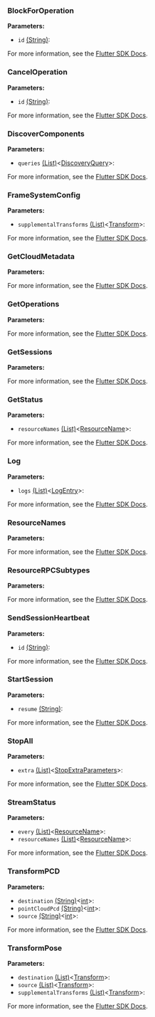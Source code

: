 ### BlockForOperation


**Parameters:**

- `id` [(String)](https://api.flutter.dev/flutter/dart-core/String-class.html):

For more information, see the [Flutter SDK Docs](https://flutter.viam.dev/viam_protos.robot.robot/RobotServiceClient/blockForOperation.html).

### CancelOperation


**Parameters:**

- `id` [(String)](https://api.flutter.dev/flutter/dart-core/String-class.html):

For more information, see the [Flutter SDK Docs](https://flutter.viam.dev/viam_protos.robot.robot/RobotServiceClient/cancelOperation.html).

### DiscoverComponents


**Parameters:**

- `queries` [(List)](https://api.flutter.dev/flutter/dart-core/List-class.html)<[DiscoveryQuery](https://flutter.viam.dev/viam_protos.robot.robot/DiscoveryQuery-class.html)>:

For more information, see the [Flutter SDK Docs](https://flutter.viam.dev/viam_protos.robot.robot/RobotServiceClient/discoverComponents.html).

### FrameSystemConfig


**Parameters:**

- `supplementalTransforms` [(List)](https://api.flutter.dev/flutter/dart-core/List-class.html)<[Transform](https://flutter.viam.dev/viam_protos.common.common/Transform-class.html)>:

For more information, see the [Flutter SDK Docs](https://flutter.viam.dev/viam_protos.robot.robot/RobotServiceClient/frameSystemConfig.html).

### GetCloudMetadata


**Parameters:**


For more information, see the [Flutter SDK Docs](https://flutter.viam.dev/viam_protos.robot.robot/RobotServiceClient/getCloudMetadata.html).

### GetOperations


**Parameters:**


For more information, see the [Flutter SDK Docs](https://flutter.viam.dev/viam_protos.robot.robot/RobotServiceClient/getOperations.html).

### GetSessions


**Parameters:**


For more information, see the [Flutter SDK Docs](https://flutter.viam.dev/viam_protos.robot.robot/RobotServiceClient/getSessions.html).

### GetStatus


**Parameters:**

- `resourceNames` [(List)](https://api.flutter.dev/flutter/dart-core/List-class.html)<[ResourceName](https://flutter.viam.dev/viam_sdk/ResourceName-class.html)>:

For more information, see the [Flutter SDK Docs](https://flutter.viam.dev/viam_protos.robot.robot/RobotServiceClient/getStatus.html).

### Log


**Parameters:**

- `logs` [(List)](https://api.flutter.dev/flutter/dart-core/List-class.html)<[LogEntry](https://flutter.viam.dev/viam_protos.common.common/LogEntry-class.html)>:

For more information, see the [Flutter SDK Docs](https://flutter.viam.dev/viam_protos.robot.robot/RobotServiceClient/log.html).

### ResourceNames


**Parameters:**


For more information, see the [Flutter SDK Docs](https://flutter.viam.dev/viam_protos.robot.robot/RobotServiceClient/resourceNames.html).

### ResourceRPCSubtypes


**Parameters:**


For more information, see the [Flutter SDK Docs](https://flutter.viam.dev/viam_protos.robot.robot/RobotServiceClient/resourceRPCSubtypes.html).

### SendSessionHeartbeat


**Parameters:**

- `id` [(String)](https://api.flutter.dev/flutter/dart-core/String-class.html):

For more information, see the [Flutter SDK Docs](https://flutter.viam.dev/viam_protos.robot.robot/RobotServiceClient/sendSessionHeartbeat.html).

### StartSession


**Parameters:**

- `resume` [(String)](https://api.flutter.dev/flutter/dart-core/String-class.html):

For more information, see the [Flutter SDK Docs](https://flutter.viam.dev/viam_protos.robot.robot/RobotServiceClient/startSession.html).

### StopAll


**Parameters:**

- `extra` [(List)](https://api.flutter.dev/flutter/dart-core/List-class.html)<[StopExtraParameters](https://flutter.viam.dev/viam_protos.robot.robot/StopExtraParameters-class.html)>:

For more information, see the [Flutter SDK Docs](https://flutter.viam.dev/viam_protos.robot.robot/RobotServiceClient/stopAll.html).

### StreamStatus


**Parameters:**

- `every` [(List)](https://api.flutter.dev/flutter/dart-core/List-class.html)<[ResourceName](https://flutter.viam.dev/viam_sdk/ResourceName-class.html)>:
- `resourceNames` [(List)](https://api.flutter.dev/flutter/dart-core/List-class.html)<[ResourceName](https://flutter.viam.dev/viam_sdk/ResourceName-class.html)>:

For more information, see the [Flutter SDK Docs](https://flutter.viam.dev/viam_protos.robot.robot/RobotServiceClient/streamStatus.html).

### TransformPCD


**Parameters:**

- `destination` [(String)](https://api.flutter.dev/flutter/dart-core/String-class.html)<[int](https://api.flutter.dev/flutter/dart-core/int-class.html)>:
- `pointCloudPcd` [(String)](https://api.flutter.dev/flutter/dart-core/String-class.html)<[int](https://api.flutter.dev/flutter/dart-core/int-class.html)>:
- `source` [(String)](https://api.flutter.dev/flutter/dart-core/String-class.html)<[int](https://api.flutter.dev/flutter/dart-core/int-class.html)>:

For more information, see the [Flutter SDK Docs](https://flutter.viam.dev/viam_protos.robot.robot/RobotServiceClient/transformPCD.html).

### TransformPose


**Parameters:**

- `destination` [(List)](https://api.flutter.dev/flutter/dart-core/List-class.html)<[Transform](https://flutter.viam.dev/viam_protos.common.common/Transform-class.html)>:
- `source` [(List)](https://api.flutter.dev/flutter/dart-core/List-class.html)<[Transform](https://flutter.viam.dev/viam_protos.common.common/Transform-class.html)>:
- `supplementalTransforms` [(List)](https://api.flutter.dev/flutter/dart-core/List-class.html)<[Transform](https://flutter.viam.dev/viam_protos.common.common/Transform-class.html)>:

For more information, see the [Flutter SDK Docs](https://flutter.viam.dev/viam_protos.robot.robot/RobotServiceClient/transformPose.html).

